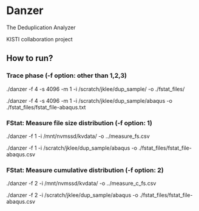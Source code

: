 # Danzer

The Deduplication Analyzer

KISTI collaboration project


## How to run?

### Trace phase (-f option: other than 1,2,3)

./danzer -f 4 -s 4096 -m 1 -i /scratch/jklee/dup_sample/ -o ./fstat_files/

./danzer -f 4 -s 4096 -m 1 -i /scratch/jklee/dup_sample/abaqus -o ./fstat_files/fstat_file-abaqus.txt

### FStat: Measure file size distribution (-f option: 1)

./danzer -f 1 -i /mnt/nvmssd/kvdata/ -o ../measure_fs.csv

./danzer -f 1 -i /scratch/jklee/dup_sample/abaqus -o ./fstat_files/fstat_file-abaqus.csv

### FStat: Measure cumulative distribution (-f option: 2)

./danzer -f 2 -i /mnt/nvmssd/kvdata/ -o ../measure_c_fs.csv

./danzer -f 2 -i /scratch/jklee/dup_sample/abaqus -o ./fstat_files/fstat_file-abaqus.csv
